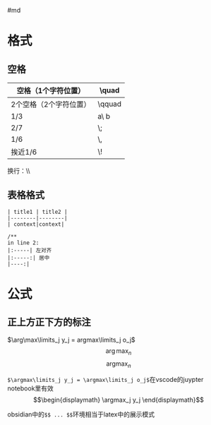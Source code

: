 #md 
# 格式 
## 空格

| 空格（1个字符位置）   | \\quad  |
| ------------ | ------- |
| 2个空格（2个字符位置） | \\qquad |
| 1/3          | a\\ b   |
| 2/7          | \\;     |
| 1/6          | \\,     |
| 挨近1/6        | \\!     |
换行：\\\

## 表格格式
```
| title1 | title2 |
|--------|--------|
| context|context|

/** 
in line 2: 
|:-----| 左对齐
|:-----:| 居中
|----:|
```


# 公式
## 正上方正下方的标注
$\arg\max\limits_j y_j = argmax\limits_j o_j$
$$\arg\max_n$$
$$\mathop{argmax}_n$$


`$\argmax\limits_j y_j = \argmax\limits_j o_j$`在vscode的juypter notebook里有效
$$\begin{displaymath}
\argmax_j y_j
\end{displaymath}$$

obsidian中的`$$ ... $$`环境相当于latex中的展示模式